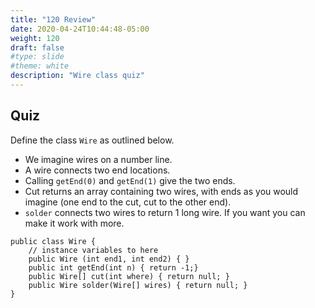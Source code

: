 ```yaml
---
title: "120 Review"
date: 2020-04-24T10:44:48-05:00
weight: 120
draft: false
#type: slide
#theme: white
description: "Wire class quiz"
---
```


## Quiz

Define the class `Wire` as outlined below.

* We imagine wires on a number line. 
* A wire connects two end locations.
* Calling `getEnd(0)` and `getEnd(1)` give the two ends.
* Cut returns an array containing two wires, with ends as you would
  imagine (one end to the cut, cut to the other end).
* `solder` connects two wires to return 1 long wire. If you want you
  can make it work with more.

```
public class Wire {
    // instance variables to here
    public Wire (int end1, int end2) { }
    public int getEnd(int n) { return -1;}
    public Wire[] cut(int where) { return null; }
    public Wire solder(Wire[] wires) { return null; }
}
```

